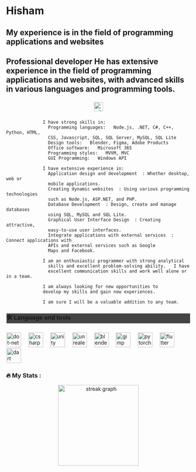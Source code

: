 # Hisham

## My experience is in the field of programming applications and websites
## Professional developer He has extensive experience in the field of programming applications and websites, with advanced skills in various languages and programming tools.

###

<div align="center">
  <a href="https://github.com/hishamDevloper" target="_blank" rel="noopener noreferrer">
    <img src="https://img.shields.io/github/followers/hishamDevloper?style=for-the-badge&logo=github&label=Follow&color=black" height="25" alt="github logo" />
  </a>
</div>

###
                  
                  I have strong skills in:  
                    Programming languages:   Node.js, .NET, C#, C++, Python, HTML,
                    CSS, Javascript, SQL, SQL Server, MySQL, SQL Lite
                    Design tools:   Blender, Figma, Adobe Products
                    Office software:   Microsoft 365
                    Programming styles:   MVVM, MVC
                    GUI Programming:   Windows API
                  
                  I have extensive experience in:  
                    Application design and development  : Whether desktop, web or 
                    mobile applications.
                    Creating dynamic websites  : Using various programming technologies 
                    such as Node.js, ASP.NET, and PHP.
                    Database Development  : Design, create and manage databases 
                    using SQL, MySQL and SQL Lite.
                    Graphical User Interface Design  : Creating attractive, 
                    easy-to-use user interfaces.
                    Integrate applications with external services  : Connect applications with 
                    APIs and external services such as Google
                    Maps and Facebook.
                 
                  I am an enthusiastic programmer with strong analytical 
                    skills and excellent problem-solving ability.   I have
                    excellent communication skills and work well alone or in a team.
                  
                  I am always looking for new opportunities to 
                  develop my skills and gain new experiences.  
                  
                  I am sure I will be a valuable addition to any team.
###

<h3 align="left" style="background:#444;border:1px solid white">🛠 Language and tools</h3>

###

<div align="left" style="border:1px solid white;">
  <img src="https://cdn.jsdelivr.net/gh/devicons/devicon/icons/dot-net/dot-net-plain-wordmark.svg" height="40" alt="dot-net logo"  />
  <img width="12" />
  <img src="https://cdn.jsdelivr.net/gh/devicons/devicon/icons/csharp/csharp-original.svg" height="40" alt="csharp logo"  />
  <img width="12" />
  <img src="https://cdn.jsdelivr.net/gh/devicons/devicon/icons/unity/unity-original.svg" height="40" alt="unity logo"  />
  <img width="12" />
  <img src="https://cdn.jsdelivr.net/gh/devicons/devicon/icons/unrealengine/unrealengine-original.svg" height="40" alt="unrealengine logo"  />
  <img width="12" />
  <img src="https://cdn.jsdelivr.net/gh/devicons/devicon/icons/blender/blender-original.svg" height="40" alt="blender logo"  />
  <img width="12" />
  <img src="https://cdn.jsdelivr.net/gh/devicons/devicon/icons/gimp/gimp-original.svg" height="40" alt="gimp logo"  />
  <img width="12" />
  <img src="https://img.shields.io/badge/PyTorch-EE4C2C?style=for-the-badge&logo=pytorch&logoColor=white" height="40" alt="pytorch logo"  />
  <img width="12" />
  <img src="https://cdn.jsdelivr.net/gh/devicons/devicon/icons/flutter/flutter-original.svg" height="40" alt="flutter logo"  />
  <img width="12" />
  <img src="https://cdn.jsdelivr.net/gh/devicons/devicon/icons/dart/dart-original.svg" height="40" alt="dart logo"  />
</div>

###

<h3 align="left">🔥   My Stats :</h3>

<div align="center">
  <img src="https://streak-stats.demolab.com?user=hishamDevloper&locale=en&mode=daily&theme=dark&hide_border=false&border_radius=5&order=3" height="220" alt="streak graph"  />
</div>

###
